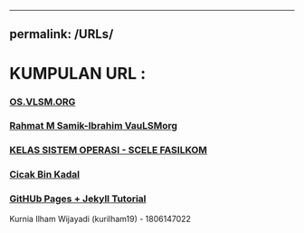----
permalink: /URLs/
----

# KUMPULAN URL :

### [OS.VLSM.ORG](https://os.vlsm.org)
### [Rahmat M Samik-Ibrahim VauLSMorg](https://rahmatm.samik-ibrahim.vlsm.org)
### [KELAS SISTEM OPERASI - SCELE FASILKOM](https://scele.cs.ui.ac.id/course/view.php?id=822)
### [Cicak Bin Kadal](https://rms46.github.io)
### [GitHUb Pages + Jekyll Tutorial](https://extra182.vlsm.org/)



Kurnia Ilham Wijayadi (kurilham19) - 1806147022
